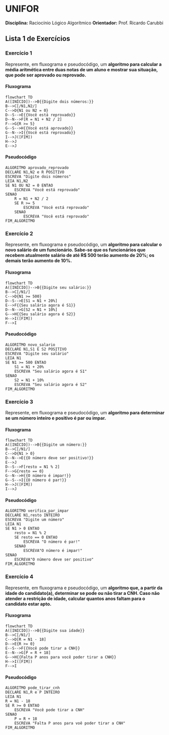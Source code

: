 # UNIFOR
**Disciplina:** Raciocínio Lógico Algorítmico 
**Orientador:** Prof. Ricardo Carubbi

## Lista 1 de Exercícios
### Exercício 1
Represente, em fluxograma e pseudocódigo, um **algoritmo para calcular a média aritmética entre duas notas de um aluno e mostrar sua situação, que pode ser aprovado ou reprovado.**
#### Fluxograma
```mermaid
flowchart TD
A([INÍCIO])-->B{{Digite dois números:}}
B-->C[/N1,N2/]
C-->D{N1 ou N2 = 0}
D--S-->E{{Você está reprovado}}
D--N-->F[R = N1 + N2 / 2]
F-->G{R >= 5}
G--S-->H{{Você está aprovado}}
G--N-->I{{Você está reprovado}}
I-->J([FIM])
H-->J
E-->J
```
#### Pseudocódigo
```
ALGORITMO aprovado_reprovado
DECLARE N1,N2 e R POSITIVO
ESCREVA "Digite dois números"
LEIA N1,N2
SE N1 OU N2 = 0 ENTAO
	ESCREVA "Você está reprovado"
SENAO
	R = N1 + N2 / 2
	SE R >= 5 
		ESCREVA "Você está reprovado"
	SENAO
		ESCREVA "Você está reprovado"
FIM_ALGORITMO
```
### Exercício 2
Represente, em fluxograma e pseudocódigo, um **algoritmo para calcular o novo salário de um funcionário. Sabe-se que os funcionários que recebem atualmente salário de até R$ 500 terão aumento de 20%; os demais terão aumento de 10%.**
#### Fluxograma
```mermaid
flowchart TD
A([INÍCIO])-->B{{Digite seu salário:}}
B-->C[/N1/]
C-->D{N1 >= 500}
D--S-->E[S1 = N1 + 20%]
E-->F{{Seu salário agora é S1}}
D--N-->G[S2 = N1 + 10%]
G-->H{{Seu salário agora é S2}}
H-->I([FIM])
F-->I
```
#### Pseudocódigo
```
ALGORITMO novo_salario
DECLARE N1,S1 E S2 POSITIVO
ESCREVA "Digite seu salário"
LEIA N1
SE N1 >= 500 ENTAO
	S1 = N1 + 20%
	ESCREVA "Seu salário agora é S1"
SENAO
	S2 = N1 + 10%
	ESCREVA "Seu salário agora é S2"
FIM_ALGORITMO
```
### Exercício 3
Represente, em fluxograma e pseudocódigo, um **algoritmo para determinar se um número inteiro e positivo é par ou impar.**

#### Fluxograma

```mermaid
flowchart TD
A([INÍCIO])-->B{{Digite um número:}}
B-->C[/N1/]
C-->D{N1 > 0}
D--N-->E{{O número deve ser positivo!}}
E-->J
D--S-->F[resto = N1 % 2]
F-->G{resto == 0}
G--N-->H{{O número é impar!}}
G--S-->I{{O número é par!}}
H-->J([FIM])
I-->J
```

#### Pseudocódigo
```
ALGORITMO verifica_par_impar
DECLARE N1,resto INTEIRO
ESCREVA "Digite um número"
LEIA N1
SE N1 > 0 ENTAO
	resto = N1 % 2
	SE resto == 0 ENTAO
		ESCREVA "O número é par!"
	SENAO
		ESCREVA"O número é impar!"
SENAO
	ESCREVA"O número deve ser positivo"
FIM_ALGORITMO
```
### Exercício 4
Represente, em fluxograma e pseudocódigo, um **algoritmo que, a partir da idade do candidato(a), determinar se pode ou não tirar a CNH. Caso não atender a restrição de idade, calcular quantos anos faltam para o candidato estar apto.**
#### Fluxograma
```mermaid
flowchart TD
A([INICIO])-->B{{Digite sua idade}}
B-->C[/N1/]
C-->D[R = N1 - 18]
D-->E{R >= 0}
E--S-->F{{Você pode tirar a CNH}}
E--N-->G[P = R + 18]
G-->H{{Falta P anos para você poder tirar a CNH}}
H-->I([FIM])
F-->I
```
#### Pseudocódigo
```
ALGORITMO pode_tirar_cnh
DECLARE N1,R e P INTEIRO
LEIA N1
R = N1 - 18
SE R >= 0 ENTAO
	ESCREVA "Você pode tirar a CNH"
SENAO
	P = R + 18
	ESCREVA "Falta P anos para voê poder tirar a CNH"
FIM_ALGORITMO
```
